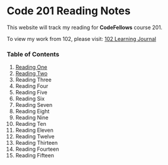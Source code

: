 # Code 201 Reading Notes
This website will track my reading for **CodeFellows** course 201.

To view my work from 102, please visit:
[102 Learning Journal](https://jpchato.github.io/learning-journal/)

### Table of Contents
1. [Reading One](https://jpchato.github.io/reading-notes/class-01)
2. [Reading Two](https://jpchato.github.io/reading-notes/class-02)
3. Reading Three
4. Reading Four
5. Reading Five
6. Reading Six
7. Reading Seven
8. Reading Eight
9. Reading Nine
10. Reading Ten
11. Reading Eleven
12. Reading Twelve
13. Reading Thirteen
14. Reading Fourteen
15. Reading Fifteen
